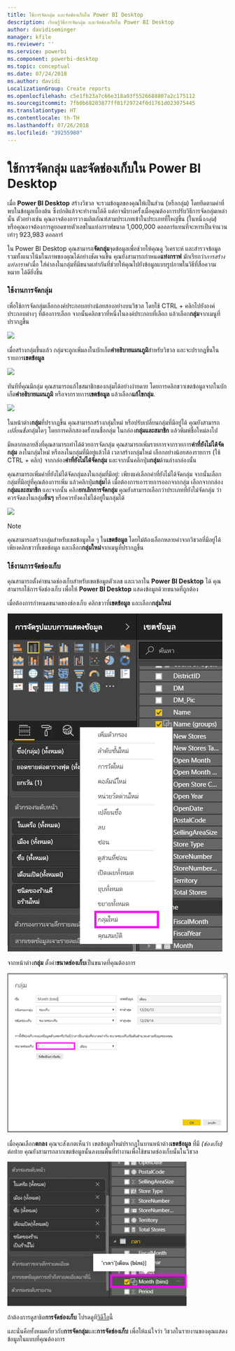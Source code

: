 ```yaml
---
title: ใช้การจัดกลุ่ม และจัดช่องเก็บใน Power BI Desktop
description: เรียนรู้วิธีการจัดกลุ่ม และจัดช่องเก็บใน Power BI Desktop
author: davidiseminger
manager: kfile
ms.reviewer: ''
ms.service: powerbi
ms.component: powerbi-desktop
ms.topic: conceptual
ms.date: 07/24/2018
ms.author: davidi
LocalizationGroup: Create reports
ms.openlocfilehash: c5e1fb23a7c66e318a03f5526688807a2c175112
ms.sourcegitcommit: 7fb0b68203877ff01f29724f0d1761d023075445
ms.translationtype: HT
ms.contentlocale: th-TH
ms.lasthandoff: 07/26/2018
ms.locfileid: "39255980"
---
```

# <a name="use-grouping-and-binning-in-power-bi-desktop"></a>ใช้การจัดกลุ่ม และจัดช่องเก็บใน Power BI Desktop
เมื่อ **Power BI Desktop** สร้างวิชวล จะรวมข้อมูลของคุณให้เป็นส่วน (หรือกลุ่ม) โดยยึดตามค่าที่พบในข้อมูลเบื้องต้น ซึ่งปกติแล้วจะทำงานได้ดี แต่อาจมีบางครั้งเมื่อคุณต้องการปรับวิธีการจัดกลุ่มเหล่านั้น ตัวอย่างเช่น คุณอาจต้องการวางผลิตภัณฑ์สามประเภทเข้าในประเภทที่ใหญ่ขึ้น (ในหนึ่ง*กลุ่ม*) หรือคุณอาจต้องการดูยอดขายตัวเลขในแท่งกราฟขนาด 1,000,000 ดอลลาร์แทนที่จะหารเป็นจำนวนเท่าๆ 923,983 ดอลลาร์

ใน Power BI Desktop คุณสามารถ**จัดกลุ่ม**จุดข้อมูลเพื่อช่วยให้คุณดู วิเคราะห์ และสำรวจข้อมูล รวมทั้งแนวโน้มในภาพของคุณได้อย่างชัดเจนขึ้น คุณยังสามารถกำหนด**แท่งกราฟ** มักเรียกว่า*การสร้างแท่งกราฟ* เมื่อ ใส่ค่าลงในกลุ่มที่มีขนาดเท่ากันที่ช่วยให้คุณไปยังข้อมูลแบบรูปภาพในวิธีที่สื่อความหมาย ได้ดียิ่งขึ้น

### <a name="using-grouping"></a>ใช้งานการจัดกลุ่ม
เพื่อใช้การจัดกลุ่มเลือกองค์ประกอบอย่างน้อยสองอย่างบนวิชวล โดยใช้ CTRL + คลิกไปยังองค์ประกอบต่างๆ ที่ต้องการเลือก จากนั้นคลิกขวาที่หนึ่งในองค์ประกอบที่เลือก แล้วเลือก**กลุ่ม**จากเมนูที่ปรากฏขึ้น

![](media/desktop-grouping-and-binning/grouping-binning_1.png)

เมื่อสร้างกลุ่มขึ้นแล้ว กลุ่มจะถูกเพิ่มลงในบักเก็ต**คำอธิบายแผนภูมิ**สำหรับวิชวล และจะปรากฏขึ้นในรายการ**เขตข้อมูล**

![](media/desktop-grouping-and-binning/grouping-binning_2.png)

ทันทีที่คุณมีกลุ่ม คุณสามารถแก้ไขสมาชิกของกลุ่มได้อย่างง่ายดาย โดยการคลิกขวาเขตข้อมูลจากในบักเก็ต**คำอธิบายแผนภูมิ** หรือจากรายการ**เขตข้อมูล** แล้วเลือก**แก้ไขกลุ่ม**.

![](media/desktop-grouping-and-binning/grouping-binning_3.png)

ในหน้าต่าง**กลุ่ม**ที่ปรากฎขึ้น คุณสามารถสร้างกลุ่มใหม่ หรือปรับเปลี่ยนกลุ่มที่มีอยู่ได้ คุณยังสามารถ*เปลี่ยนชื่อ*กลุ่มใดๆ โดยการคลิกสองครั้งบนชื่อกลุ่ม ในกล่อง**กลุ่มและสมาชิก** แล้วพิมพ์ชื่อใหม่ลงไป

มีหลากหลายสิ่งที่คุณสามารถทำได้ด้วยการจัดกลุ่ม คุณสามารถเพิ่มรายการจากรายการ**ค่าที่ยังไม่ได้จัดกลุ่ม** ลงในกลุ่มใหม่ หรือลงในกลุ่มที่มีอยู่แล้วได้ เวลาสร้างกลุ่มใหม่ เลือกอย่างน้อยสองรายการ (ใช้ CTRL + คลิก) จากกล่อง**ค่าที่ยังไม่ได้จัดกลุ่ม** และจากนั้นคลิกปุ่ม**กลุ่ม**ด้านล่างกล่องนั้น

คุณสามารถเพิ่มค่าที่ยังไม่ได้จัดกลุ่มลงในกลุ่มที่มีอยู่: เพียงแค่เลือกค่าที่ยังไม่ได้จัดกลุ่ม จากนั้นเลือกกลุ่มที่มีอยู่ที่คุณต้องการเพิ่ม แล้วคลิกปุ่ม**กลุ่ม**ได้ เมื่อต้องการเอารายการออกจากกลุ่ม เลือกจากกล่อง**กลุ่มและสมาชิก** และจากนั้น คลิก**ยกเลิกการจัดกลุ่ม** คุณยังสามารถเลือกว่าประเภทที่ยังไม่จัดกลุ่ม ว่าควรจัดลงในกลุ่ม**อื่นๆ** หรือควรยังคงไม่ได้อยู่ในกลุ่มได้

![](media/desktop-grouping-and-binning/grouping-binning_4.png)

> [!NOTE]
> คุณสามารถสร้างกลุ่มสำหรับเขตข้อมูลใด ๆ ใน**เขตข้อมูล** โดยไม่ต้องเลือกหลายค่าจากวิชวลที่มีอยู่ได้ เพียงคลิกขวาที่เขตข้อมูล และเลือก**กลุ่มใหม่**จากเมนูที่ปรากฏขึ้น
> 
> 

### <a name="using-binning"></a>ใช้งานการจัดช่องเก็บ
คุณสามารถตั้งค่าขนาดช่องเก็บสำหรับเขตข้อมูลตัวเลข และเวลาใน **Power BI Desktop** ได้ คุณสามารถใช้การจัดช่องเก็บ เพื่อให้ **Power BI Desktop** แสดงข้อมูลด้วยขนาดที่ถูกต้อง

เมื่อต้องการกำหนดขนาดของช่องเก็บ คลิกขวาที่**เขตข้อมูล** และเลือก**กลุ่มใหม่**

![](media/desktop-grouping-and-binning/grouping-binning_5.png)

จากหน้าต่าง**กลุ่ม** ตั้งค่า**ขนาดช่องเก็บ**เป็นขนาดที่คุณต้องการ

![](media/desktop-grouping-and-binning/grouping-binning_6.png)

เมื่อคุณเลือก**ตกลง** คุณจะสังเกตเห็นว่า เขตข้อมูลใหม่ปรากฏในบานหน้าต่าง**เขตข้อมูล** ที่มี *(ช่องเก็บ)* ต่อท้าย คุณยังสามารถลากเขตข้อมูลนั้นลงบนพื้นที่ทำงานเพื่อใช้ขนาดช่องเก็บนั้นในวิชวล

![](media/desktop-grouping-and-binning/grouping-binning_7.png)

ถ้าต้องการดูสาธิต**การจัดช่องเก็บ** โปรดดูที[วิดีโอ](https://www.youtube.com/watch?v=BRvdZSfO0DY)นี้

และนั่นคือทั้งหมดเกี่ยวกับ**การจัดกลุ่ม**และ**การจัดช่องเก็บ** เพื่อให้แน่ใจว่า วิชวลในรายงานของคุณแสดงข้อมูลในแบบที่คุณต้องการ

